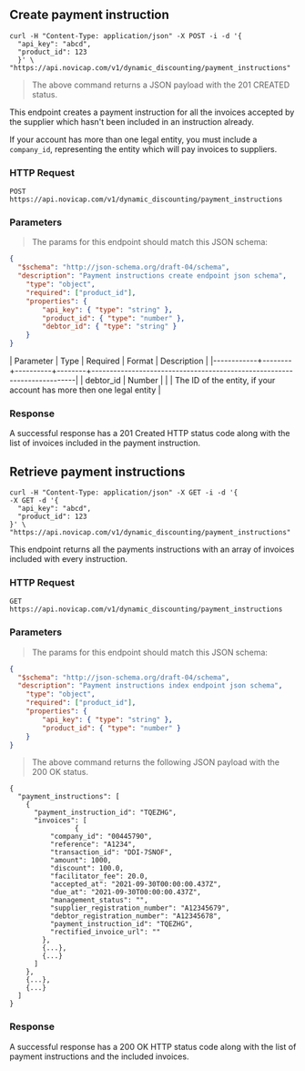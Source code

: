 ## Create payment instruction

```shell
curl -H "Content-Type: application/json" -X POST -i -d '{
  "api_key": "abcd",
  "product_id": 123
  }' \
"https://api.novicap.com/v1/dynamic_discounting/payment_instructions"
```

> The above command returns a JSON payload with the 201 CREATED status.

This endpoint creates a payment instruction for all the invoices accepted by the supplier which hasn't been included in an instruction already.

If your account has more than one legal entity, you must include a `company_id`, representing the entity which will pay invoices to suppliers.


### HTTP Request

`POST https://api.novicap.com/v1/dynamic_discounting/payment_instructions`

### Parameters

> The params for this endpoint should match this JSON schema:

```json
{
  "$schema": "http://json-schema.org/draft-04/schema",
  "description": "Payment instructions create endpoint json schema",
	"type": "object",
	"required": ["product_id"],
	"properties": {
		"api_key": { "type": "string" },
		"product_id": { "type": "number" },
		"debtor_id": { "type": "string" }
	}
}
```

| Parameter  | Type   | Required | Format | Description                                                             |
|------------+--------+----------+--------+-------------------------------------------------------------------------|
| debtor_id | Number |          |        | The ID of the entity, if your account has more then one legal entity    |

### Response

A successful response has a 201 Created HTTP status code along with the list of invoices included in the payment instruction.

## Retrieve payment instructions

```shell
curl -H "Content-Type: application/json" -X GET -i -d '{
-X GET -d '{
  "api_key": "abcd",
  "product_id": 123
}' \
"https://api.novicap.com/v1/dynamic_discounting/payment_instructions"
```

This endpoint returns all the payments instructions with an array of invoices included with every instruction.

### HTTP Request

`GET https://api.novicap.com/v1/dynamic_discounting/payment_instructions`

### Parameters

> The params for this endpoint should match this JSON schema:

```json
{
  "$schema": "http://json-schema.org/draft-04/schema",
  "description": "Payment instructions index endpoint json schema",
	"type": "object",
	"required": ["product_id"],
	"properties": {
		"api_key": { "type": "string" },
		"product_id": { "type": "number" }
	}
}
```

> The above command returns the following JSON payload with the 200 OK status.

```shell
{
  "payment_instructions": [
    {
      "payment_instruction_id": "TQEZHG",
      "invoices": [
				{
          "company_id": "00445790",
          "reference": "A1234",
          "transaction_id": "DDI-7SNOF",
          "amount": 1000,
          "discount": 100.0,
          "facilitator_fee": 20.0,
          "accepted_at": "2021-09-30T00:00:00.437Z",
          "due_at": "2021-09-30T00:00:00.437Z",
          "management_status": "",
          "supplier_registration_number": "A12345679",
          "debtor_registration_number": "A12345678",
          "payment_instruction_id": "TQEZHG",
          "rectified_invoice_url": ""
        },
        {...},
        {...}
      ]
    },
    {...},
    {...}
  ]
}
```

### Response

A successful response has a 200 OK HTTP status code along with the list of payment instructions and the included invoices.
